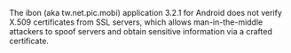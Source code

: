 The ibon (aka tw.net.pic.mobi) application 3.2.1 for Android does not verify X.509 certificates from SSL servers, which allows man-in-the-middle attackers to spoof servers and obtain sensitive information via a crafted certificate.
